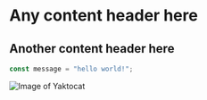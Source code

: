 # Any content header here 
## Another content header here 
```javascript 
const message = "hello world!";
```
![Image of Yaktocat](https://octodex.github.com/images/yaktocat.png)

